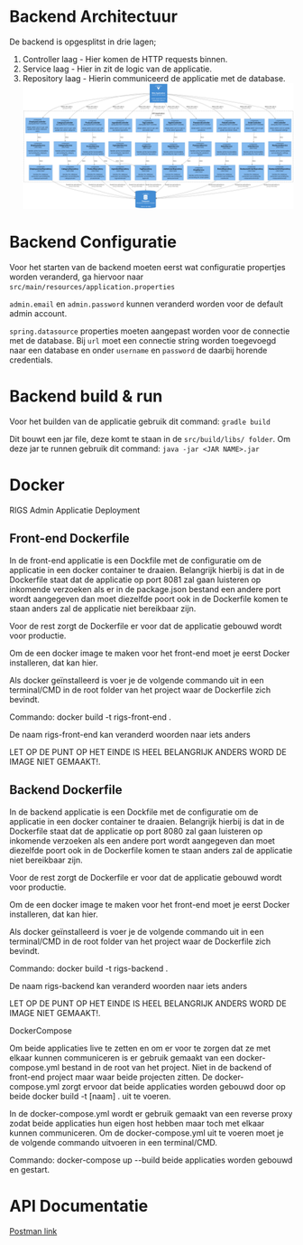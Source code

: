# Backend Architectuur
De backend is opgesplitst in drie lagen;
1. Controller laag - Hier komen de HTTP requests binnen.
2. Service laag - Hier in zit de logic van de applicatie.
3. Repository laag - Hierin communiceerd de applicatie met de database.
![alt text](RIGS_Admin_Component_Diagram.png)

# Backend Configuratie
Voor het starten van de backend moeten eerst wat configuratie propertjes worden veranderd, ga hiervoor naar `src/main/resources/application.properties`

`admin.email` en `admin.password` kunnen veranderd worden voor de default admin account.

`spring.datasource` properties moeten aangepast worden voor de connectie met de database.
Bij `url` moet een connectie string worden toegevoegd naar een database en onder `username` en `password` de daarbij horende credentials.

# Backend build & run
Voor het builden van de applicatie gebruik dit command: `gradle build`

Dit bouwt een jar file, deze komt te staan in de `src/build/libs/ folder`. Om deze jar te runnen gebruik dit command: `java -jar <JAR NAME>.jar`

# Docker
RIGS Admin Applicatie Deployment


## Front-end Dockerfile

In de front-end applicatie is een Dockfile met de configuratie om de applicatie in een docker container te draaien. Belangrijk hierbij is dat in de Dockerfile staat dat de applicatie op port 8081 zal gaan luisteren op inkomende verzoeken als er in de package.json bestand een andere port wordt aangegeven dan moet diezelfde poort ook in de Dockerfile komen te staan anders zal de applicatie niet bereikbaar zijn.

Voor de rest zorgt de Dockerfile er voor dat de applicatie gebouwd wordt voor productie.

Om de een docker image te maken voor het front-end moet je eerst Docker installeren, dat kan hier.

Als docker geïnstalleerd is voer je de volgende commando uit in een terminal/CMD in de root folder van het project waar de Dockerfile zich bevindt.

Commando: docker build -t rigs-front-end .

De naam rigs-front-end kan veranderd woorden naar iets anders

LET OP DE PUNT OP HET EINDE IS HEEL BELANGRIJK ANDERS WORD DE IMAGE NIET GEMAAKT!.

## Backend Dockerfile

In de backend applicatie is een Dockfile met de configuratie om de applicatie in een docker container te draaien. Belangrijk hierbij is dat in de Dockerfile staat dat de applicatie op port 8080 zal gaan luisteren op inkomende verzoeken als een andere port wordt aangegeven dan moet diezelfde poort ook in de Dockerfile komen te staan anders zal de applicatie niet bereikbaar zijn.

Voor de rest zorgt de Dockerfile er voor dat de applicatie gebouwd wordt voor productie.

Om de een docker image te maken voor het front-end moet je eerst Docker installeren, dat kan hier.

Als docker geïnstalleerd is voer je de volgende commando uit in een terminal/CMD in de root folder van het project waar de Dockerfile zich bevindt.

Commando: docker build -t rigs-backend .

De naam rigs-backend kan veranderd woorden naar iets anders

LET OP DE PUNT OP HET EINDE IS HEEL BELANGRIJK ANDERS WORD DE IMAGE NIET GEMAAKT!.

DockerCompose

Om beide applicaties live te zetten en om er voor te zorgen dat ze met elkaar kunnen communiceren is er gebruik gemaakt van een docker-compose.yml bestand in de root van het project. Niet in de backend of front-end project maar waar beide projecten zitten. De docker-compose.yml zorgt ervoor dat beide applicaties worden gebouwd door op beide docker build -t [naam] . uit te voeren.

In de docker-compose.yml wordt er gebruik gemaakt van een reverse proxy zodat beide applicaties hun eigen host hebben maar toch met elkaar kunnen communiceren. Om de docker-compose.yml uit te voeren moet je de volgende commando uitvoeren in een terminal/CMD.

Commando: docker-compose up --build beide applicaties worden gebouwd en gestart. 

# API Documentatie
[Postman link](https://documenter.getpostman.com/view/13694729/UVXgMd6x#efb4951c-5b0d-4de8-81f5-a95c7b1bf6bc)